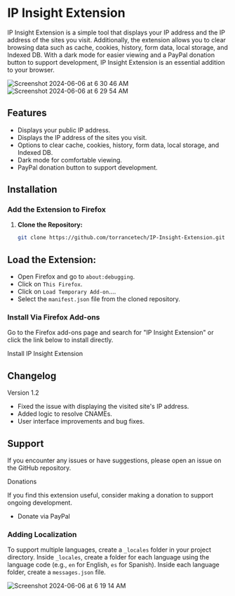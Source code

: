 # IP Insight Extension

IP Insight Extension is a simple tool that displays your IP address and the IP address of the sites you visit. Additionally, the extension allows you to clear browsing data such as cache, cookies, history, form data, local storage, and Indexed DB. With a dark mode for easier viewing and a PayPal donation button to support development, IP Insight Extension is an essential addition to your browser.


![Screenshot 2024-06-06 at 6 30 46 AM](https://github.com/TorranceTech/IP-Insight-Extension/assets/170806445/4bce82ea-565b-4270-8691-916272545ed8)
![Screenshot 2024-06-06 at 6 29 54 AM](https://github.com/TorranceTech/IP-Insight-Extension/assets/170806445/09cdde87-89e0-4e38-a3a5-ad5c057382bc)


## Features

- Displays your public IP address.
- Displays the IP address of the sites you visit.
- Options to clear cache, cookies, history, form data, local storage, and Indexed DB.
- Dark mode for comfortable viewing.
- PayPal donation button to support development.

## Installation

### Add the Extension to Firefox

1. **Clone the Repository:**
   ```bash
   git clone https://github.com/torrancetech/IP-Insight-Extension.git

## Load the Extension:

- Open Firefox and go to `about:debugging`.
- Click on `This Firefox`.
- Click on `Load Temporary Add-on`....
- Select the `manifest.json` file from the cloned repository.

### Install Via Firefox Add-ons
Go to the Firefox add-ons page and search for "IP Insight Extension" or click the link below to install directly.

Install IP Insight Extension <!-- Add the add-on link when available -->

## Changelog

Version 1.2
- Fixed the issue with displaying the visited site's IP address.
- Added logic to resolve CNAMEs.
- User interface improvements and bug fixes.


## Support

If you encounter any issues or have suggestions, please open an issue on the GitHub repository.

Donations

If you find this extension useful, consider making a donation to support ongoing development.

* Donate via PayPal



### Adding Localization

To support multiple languages, create a `_locales` folder in your project directory. Inside `_locales`, create a folder for each language using the language code (e.g., `en` for English, `es` for Spanish). Inside each language folder, create a `messages.json` file.

![Screenshot 2024-06-06 at 6 19 14 AM](https://github.com/TorranceTech/IP-Insight-Extension/assets/170806445/de926c24-332a-439f-81a7-12e273d8ce7c)

